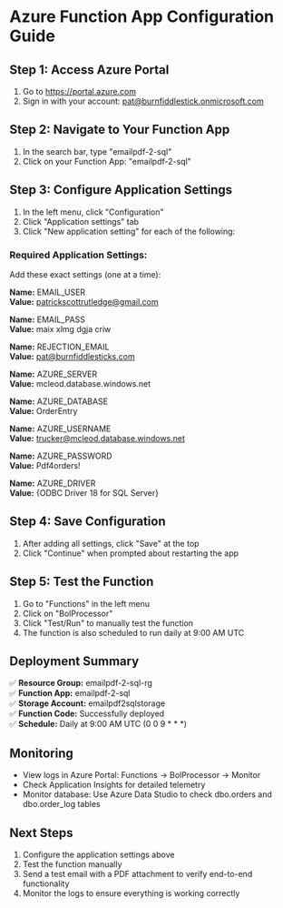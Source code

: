# Azure Function App Configuration Guide

## Step 1: Access Azure Portal
1. Go to https://portal.azure.com
2. Sign in with your account: pat@burnfiddlestick.onmicrosoft.com

## Step 2: Navigate to Your Function App
1. In the search bar, type "emailpdf-2-sql"
2. Click on your Function App: "emailpdf-2-sql"

## Step 3: Configure Application Settings
1. In the left menu, click "Configuration"
2. Click "Application settings" tab
3. Click "New application setting" for each of the following:

### Required Application Settings:
Add these exact settings (one at a time):

**Name:** EMAIL_USER  
**Value:** patrickscottrutledge@gmail.com

**Name:** EMAIL_PASS  
**Value:** maix xlmg dgja criw

**Name:** REJECTION_EMAIL  
**Value:** pat@burnfiddlesticks.com

**Name:** AZURE_SERVER  
**Value:** mcleod.database.windows.net

**Name:** AZURE_DATABASE  
**Value:** OrderEntry

**Name:** AZURE_USERNAME  
**Value:** trucker@mcleod.database.windows.net

**Name:** AZURE_PASSWORD  
**Value:** Pdf4orders!

**Name:** AZURE_DRIVER  
**Value:** {ODBC Driver 18 for SQL Server}

## Step 4: Save Configuration
1. After adding all settings, click "Save" at the top
2. Click "Continue" when prompted about restarting the app

## Step 5: Test the Function
1. Go to "Functions" in the left menu
2. Click on "BolProcessor"
3. Click "Test/Run" to manually test the function
4. The function is also scheduled to run daily at 9:00 AM UTC

## Deployment Summary
✅ **Resource Group:** emailpdf-2-sql-rg  
✅ **Function App:** emailpdf-2-sql  
✅ **Storage Account:** emailpdf2sqlstorage  
✅ **Function Code:** Successfully deployed  
✅ **Schedule:** Daily at 9:00 AM UTC (0 0 9 * * *)

## Monitoring
- View logs in Azure Portal: Functions → BolProcessor → Monitor
- Check Application Insights for detailed telemetry
- Monitor database: Use Azure Data Studio to check dbo.orders and dbo.order_log tables

## Next Steps
1. Configure the application settings above
2. Test the function manually
3. Send a test email with a PDF attachment to verify end-to-end functionality
4. Monitor the logs to ensure everything is working correctly
